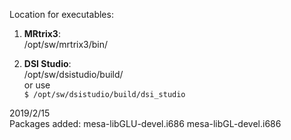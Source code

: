 Location for executables:  
1) **MRtrix3**:  
/opt/sw/mrtrix3/bin/  

2) **DSI Studio**:  
/opt/sw/dsistudio/build/  
or use  
`$ /opt/sw/dsistudio/build/dsi_studio`

2019/2/15  
Packages added: mesa-libGLU-devel.i686 mesa-libGL-devel.i686
